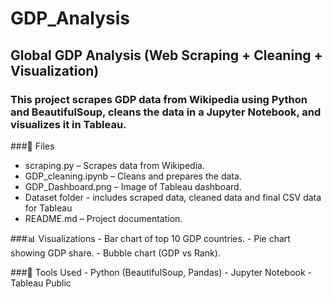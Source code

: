# GDP_Analysis
## Global GDP Analysis (Web Scraping + Cleaning + Visualization)

### This project scrapes GDP data from Wikipedia using Python and BeautifulSoup, cleans the data in a Jupyter Notebook, and visualizes it in Tableau.

###📌 Files
- scraping.py – Scrapes data from Wikipedia.
- GDP_cleaning.ipynb – Cleans and prepares the data.
- GDP_Dashboard.png – Image of Tableau dashboard.
- Dataset folder - includes scraped data, cleaned data and final CSV data for Tableau
- README.md – Project documentation.

###📊 Visualizations
    - Bar chart of top 10 GDP countries.
    - Pie chart showing GDP share.
    - Bubble chart (GDP vs Rank).

###🔧 Tools Used
    - Python (BeautifulSoup, Pandas)
    - Jupyter Notebook
    - Tableau Public
